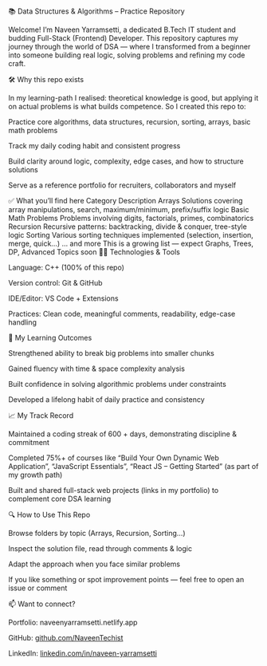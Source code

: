 📚 Data Structures & Algorithms – Practice Repository

Welcome! I’m Naveen Yarramsetti, a dedicated B.Tech IT student and budding Full-Stack (Frontend) Developer. This repository captures my journey through the world of DSA — where I transformed from a beginner into someone building real logic, solving problems and refining my code craft.

🛠 Why this repo exists

In my learning-path I realised: theoretical knowledge is good, but applying it on actual problems is what builds competence. So I created this repo to:

Practice core algorithms, data structures, recursion, sorting, arrays, basic math problems

Track my daily coding habit and consistent progress

Build clarity around logic, complexity, edge cases, and how to structure solutions

Serve as a reference portfolio for recruiters, collaborators and myself

✅ What you’ll find here
Category	Description
Arrays	Solutions covering array manipulations, search, maximum/minimum, prefix/suffix logic
Basic Math Problems	Problems involving digits, factorials, primes, combinatorics
Recursion	Recursive patterns: backtracking, divide & conquer, tree-style logic
Sorting	Various sorting techniques implemented (selection, insertion, merge, quick…)
… and more	This is a growing list — expect Graphs, Trees, DP, Advanced Topics soon
🧑‍💻 Technologies & Tools

Language: C++ (100% of this repo)

Version control: Git & GitHub

IDE/Editor: VS Code + Extensions

Practices: Clean code, meaningful comments, readability, edge-case handling

🎯 My Learning Outcomes

Strengthened ability to break big problems into smaller chunks

Gained fluency with time & space complexity analysis

Built confidence in solving algorithmic problems under constraints

Developed a lifelong habit of daily practice and consistency

📈 My Track Record

Maintained a coding streak of 600 + days, demonstrating discipline & commitment

Completed 75%+ of courses like “Build Your Own Dynamic Web Application”, “JavaScript Essentials”, “React JS – Getting Started” (as part of my growth path)

Built and shared full-stack web projects (links in my portfolio) to complement core DSA learning

🔍 How to Use This Repo

Browse folders by topic (Arrays, Recursion, Sorting…)

Inspect the solution file, read through comments & logic

Adapt the approach when you face similar problems

If you like something or spot improvement points — feel free to open an issue or comment

📫 Want to connect?

Portfolio: naveenyarramsetti.netlify.app

GitHub: [github.com/NaveenTechist](https://github.com/NaveenTechist)

LinkedIn: [linkedin.com/in/naveen-yarramsetti](https://www.linkedin.com/in/naveen-yarramsetti)

